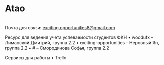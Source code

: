 <h1>Atao</h1>
<br/>
Почта для связи: <a href="exciting.opportunities8@gmail.com">exciting.opportunities8@gmail.com<a/>

Ресурс для ведения учета успеваемости студентов ФКН
• woodufx – Лиманский Дмитрий, группа 2.2
• exciting-opportunities - Неровный Ян, группа 2.2
• # – Смородинова Софья, группа 2.2

Сервисы для работы
• Trello
